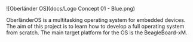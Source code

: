 ![Oberländer OS](docs/Logo Concept 01 - Blue.png)

OberländerOS is a multitasking operating system for embedded devices. The aim of this project is to learn how to develop a full operating system from scratch. The main target platform for the OS is the BeagleBoard-xM.  
